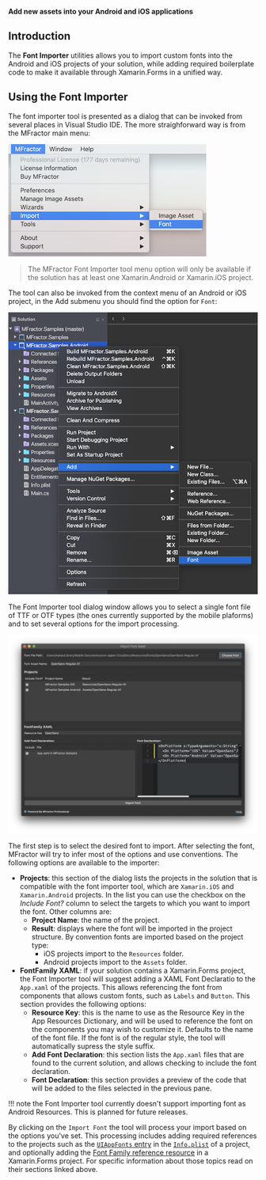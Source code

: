 **Add new assets into your Android and iOS applications**

## Introduction

The **Font Importer** utilities allows you to import custom fonts into the Android and iOS projects of your solution, while adding required boilerplate code to make it available through Xamarin.Forms in a unified way.

## Using the Font Importer

The font importer tool is presented as a dialog that can be invoked from several places in Visual Studio IDE. The more straighforward way is from the MFractor main menu:

![Invoking the Font Importer tool from the MFractor Main Menu](/img/fonts/font-importer-main-menu.png)

>The MFractor Font Importer tool menu option will only be available if the solution has at least one Xamarin.Android or Xamarin.iOS project.

The tool can also be invoked from the context menu of an Android or iOS project, in the Add submenu you should find the option for `Font`:

![Invoking the Font Importer tool from the Solution Explorer Context Menu](/img/fonts/font-importer-solution-explorer.png)

The Font Importer tool dialog window allows you to select a single font file of TTF or OTF types (the ones currently supported by the mobile plaforms) and to set several options for the import processing. 

![The font importer](/img/fonts/font-importer.png)

The first step is to select the desired font to import. After selecting the font, MFractor will try to infer most of the options and use conventions. The following options are available to the importer:

* **Projects**: this section of the dialog lists the projects in the solution that is compatible with the font importer tool, which are `Xamarin.iOS` and `Xamarin.Android` projects. In the list you can use the checkbox on the _Include Font?_ column to select the targets to which you want to import the font. Other columns are:
    * **Project Name**: the name of the project.
    * **Result**: displays where the font will be imported in the project structure. By convention fonts are imported based on the project type:
        * iOS projects import to the `Resources` folder.
        * Android projects import to the `Assets` folder.
* **FontFamily XAML**: if your solution contains a Xamarin.Forms project, the Font Importer tool will suggest adding a XAML Font Declaratio to the `App.xaml` of the projects. This allows referencing the font from components that allows custom fonts, such as `Labels` and `Button`. This section provides the following options:
    * **Resource Key**: this is the name to use as the Resource Key in the App Resources Dictionary, and will be used to reference the font on the components you may wish to customize it. Defaults to the name of the font file. If the font is of the regular style, the tool will automatically supress the style suffix.
    * **Add Font Declaration**: this section lists the `App.xaml` files that are found to the current solution, and allows checking to include the font declaration.
    * **Font Declaration**: this section provides a preview of the code that will be added to the files selected in the previous pane.

!!! note
    the Font Importer tool currently doesn't support importing font as Android Resources. This is planned for future releases.

By clicking on the `Import Font` the tool will process your import based on the options you've set. This processing includes adding required references to the projects such as the [`UIAppFonts` entry](uiappfonts-plist-entry.md) in the [`Info.plist`]() of a project, and optionally adding the [Font Family reference resource](fontfamily-xaml-entry.md) in a Xamarin.Forms project. For specific information about those topics read on their sections linked above.